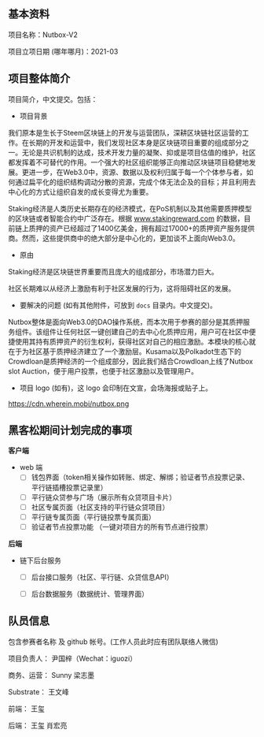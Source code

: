 ## 基本资料

项目名称：Nutbox-V2

项目立项日期 (哪年哪月)：2021-03

## 项目整体简介

项目简介，中文提交。包括：

- 项目背景

我们原本是生长于Steem区块链上的开发与运营团队，深耕区块链社区运营的工作。在长期的开发和运营中，我们发现社区本身是区块链项目重要的组成部分之一。无论是共识机制的达成，技术开发力量的凝聚、抑或是项目估值的维护，社区都发挥着不可替代的作用。一个强大的社区组织能够正向推动区块链项目稳健地发展。更进一步，在Web3.0中，资源、数据以及权利归属于每一个个体参与者，如何通过扁平化的组织结构调动分散的资源，完成个体无法企及的目标；并且利用去中心化的方式让组织自发的成长变得尤为重要。

Staking经济是人类历史长期存在的经济模式，在PoS机制以及其他需要质押模型的区块链或者智能合约中广泛存在。根据 www.stakingreward.com 的数据，目前链上质押的资产已经超过了1400亿美金，拥有超过17000+的质押资产服务提供商。然而，这些提供商中的绝大部分是中心化的，更加谈不上面向Web3.0。

- 原由

Staking经济是区块链世界重要而且庞大的组成部分，市场潜力巨大。

社区长期难以从经济上激励有利于社区发展的行为，这将阻碍社区的发展。

- 要解决的问题 (如有其他附件，可放到 `docs` 目录内。中文提交)。

Nutbox整体是面向Web3.0的DAO操作系统，而本次用于参赛的部分是其质押服务组件。该组件让任何社区一键创建自己的去中心化质押应用，用户可在社区中便捷使用其持有质押资产的衍生权利，获得社区对自己的相应激励。本模块的核心就在于为社区基于质押经济建立了一个激励层。Kusama以及Polkadot生态下的Crowdloan是质押经济的一个组成部分，因此我们结合Crowdloan上线了Nutbox slot Auction，便于用户投票，也便于社区激励以及管理用户。

- 项目 logo (如有)，这 logo 会印制在文宣，会场海报或贴子上。

https://cdn.wherein.mobi/nutbox.png

## 黑客松期间计划完成的事项

**客户端**

- web 端
  - [ ] 钱包界面（token相关操作如转账、绑定、解绑；验证者节点投票记录、平行链插槽投票记录里）
  - [ ] 平行链众贷参与广场（展示所有众贷项目卡片）
  - [ ] 社区专属页面（社区支持的平行链众贷项目）
  - [ ] 平行链专属页面（平行链投票专属页面）
  - [ ] 验证者节点投票功能 （一键对项目方的所有节点进行投票）
 
**后端**

- 链下后台服务
  - [ ] 后台接口服务（社区、平行链、众贷信息API）
  - [ ] 后台数据服务（数据统计、管理界面）


## 队员信息

包含参赛者名称 及 github 帐号。(工作人员此时应有团队联络人微信)

项目负责人： 尹国梓（Wechat：iguozi）

商务、运营： Sunny  梁志墨

Substrate： 王文峰

前端： 王玺

后端： 王玺 肖宏亮



